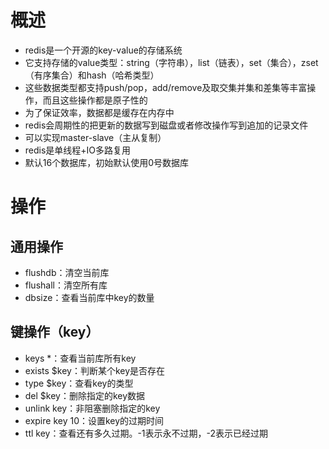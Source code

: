 # 概述

+ redis是一个开源的key-value的存储系统
+ 它支持存储的value类型：string（字符串），list（链表），set（集合），zset（有序集合）和hash（哈希类型）
+ 这些数据类型都支持push/pop，add/remove及取交集并集和差集等丰富操作，而且这些操作都是原子性的
+ 为了保证效率，数据都是缓存在内存中
+ redis会周期性的把更新的数据写到磁盘或者修改操作写到追加的记录文件
+ 可以实现master-slave（主从复制）
+ redis是单线程+IO多路复用
+ 默认16个数据库，初始默认使用0号数据库

# 操作

## 通用操作

+ flushdb：清空当前库
+ flushall：清空所有库 
+ dbsize：查看当前库中key的数量

## 键操作（key）

+ keys *：查看当前库所有key
+ exists $key：判断某个key是否存在
+ type $key：查看key的类型 
+ del $key：删除指定的key数据
+ unlink key：非阻塞删除指定的key
+ expire key 10：设置key的过期时间
+ ttl key：查看还有多久过期。-1表示永不过期，-2表示已经过期